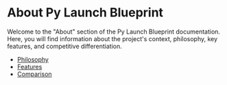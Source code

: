 # About Py Launch Blueprint

Welcome to the "About" section of the Py Launch Blueprint documentation. Here, you will find information about the project's context, philosophy, key features, and competitive differentiation.

<!-- ## Table of Contents -->

- [Philosophy](philosophy.md)
- [Features](features.md)
- [Comparison](comparison.md)
